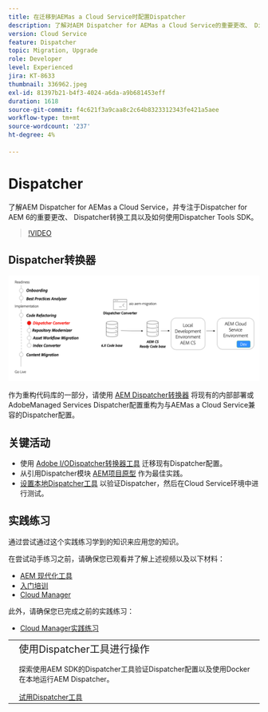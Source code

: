 ```yaml
---
title: 在迁移到AEMas a Cloud Service时配置Dispatcher
description: 了解对AEM Dispatcher for AEMas a Cloud Service的重要更改、 Dispatcher转换工具以及如何使用Dispatcher Tools SDK。
version: Cloud Service
feature: Dispatcher
topic: Migration, Upgrade
role: Developer
level: Experienced
jira: KT-8633
thumbnail: 336962.jpeg
exl-id: 81397b21-b4f3-4024-a6da-a9b681453eff
duration: 1618
source-git-commit: f4c621f3a9caa8c2c64b8323312343fe421a5aee
workflow-type: tm+mt
source-wordcount: '237'
ht-degree: 4%

---
```



# Dispatcher

了解AEM Dispatcher for AEMas a Cloud Service，并专注于Dispatcher for AEM 6的重要更改、 Dispatcher转换工具以及如何使用Dispatcher Tools SDK。

>[!VIDEO](https://video.tv.adobe.com/v/336962?quality=12&learn=on)

## Dispatcher转换器

![Dispatcher Converter](./assets/dispatcher-converter-diagram.png)

作为重构代码库的一部分，请使用 [AEM Dispatcher转换器](https://experienceleague.adobe.com/docs/experience-manager-cloud-service/moving/refactoring-tools/dispatcher-transformation-utility-tools.html) 将现有的内部部署或AdobeManaged Services Dispatcher配置重构为与AEMas a Cloud Service兼容的Dispatcher配置。

## 关键活动

+ 使用 [Adobe I/ODispatcher转换器工具](https://github.com/adobe/aio-cli-plugin-aem-cloud-service-migration#aio-aem-migrationdispatcher-converter) 迁移现有Dispatcher配置。
+ 从引用Dispatcher模块 [AEM项目原型](https://github.com/adobe/aem-project-archetype/tree/develop/src/main/archetype/dispatcher.cloud) 作为最佳实践。
+ [设置本地Dispatcher工具](https://experienceleague.adobe.com/docs/experience-manager-learn/cloud-service/local-development-environment-set-up/dispatcher-tools.html) 以验证Dispatcher，然后在Cloud Service环境中进行测试。

## 实践练习

通过尝试通过这个实践练习学到的知识来应用您的知识。

在尝试动手练习之前，请确保您已观看并了解上述视频以及以下材料：

+ [AEM 现代化工具](./aem-modernization-tools.md)
+ [入门培训](./onboarding.md)
+ [Cloud Manager](./cloud-manager.md)

此外，请确保您已完成之前的实践练习：

+ [Cloud Manager实践练习](./cloud-manager.md#hands-on-exercise)

<table style="border-width:0">
    <tr>
        <td style="width:150px">
            <a  rel="noreferrer"
                target="_blank"
                href="https://github.com/adobe/aem-cloud-engineering-video-series-exercises/tree/session5-dispatcher#cloud-acceleration-bootcamp---session-5-dispatcher"><img alt="实践练习GitHub存储库" src="./assets/github.png"/>
            </a>        
        </td>
        <td style="width:100%;margin-bottom:1rem;">
            <div style="font-size:1.25rem;font-weight:400;">使用Dispatcher工具进行操作</div>
            <p style="margin:1rem 0">
                探索使用AEM SDK的Dispatcher工具验证Dispatcher配置以及使用Docker在本地运行AEM Dispatcher。
            </p>
            <a  rel="noreferrer"
                target="_blank"
                href="https://github.com/adobe/aem-cloud-engineering-video-series-exercises/tree/session5-dispatcher#cloud-acceleration-bootcamp---session-5-dispatcher" class="spectrum-Button spectrum-Button--primary spectrum-Button--sizeM">
                <span class="spectrum-Button-label has-no-wrap has-text-weight-bold">试用Dispatcher工具</span>
            </a>
        </td>
    </tr>
</table>
